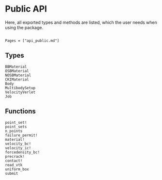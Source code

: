 # Public API

Here, all exported types and methods are listed, which the user needs when using the package.

```@meta

```

```@index
Pages = ["api_public.md"]
```

## Types
```@docs
BBMaterial
OSBMaterial
NOSBMaterial
CKIMaterial
Body
MultibodySetup
VelocityVerlet
Job
```

## Functions
```@docs
point_set!
point_sets
n_points
failure_permit!
material!
velocity_bc!
velocity_ic!
forcedensity_bc!
precrack!
contact!
read_vtk
uniform_box
submit
```